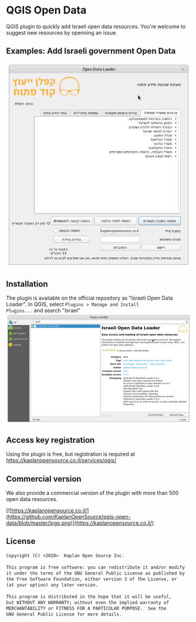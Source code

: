 QGIS Open Data
================

QGIS plugin to quickly add Israeli open data resources.
You're welcome to suggest new resources by openning an issue.

## Examples: Add Israeli government Open Data
![](https://raw.githubusercontent.com/kaplanopensource/qgis-open-data/master/docs/israeli-open-data-loader-government.png)

## Installation
The plugin is available on the official repository as "Israeli Open Data Loader".
In QGIS, select <code>Plugins > Manage and Install Plugins...</code> and search "Israel"
![](https://raw.githubusercontent.com/kaplanopensource/qgis-open-data/master/docs/israeli-open-data-loader-installation.png)

## Access key registration 
Using the plugin is free, but registration is required at https://kaplanopensource.co.il/services/qgis/

## Commercial version
We also provide a commercial version of the plugin with more than 500 open data resources.

[![https://kaplanopensource.co.il/](https://github.com/KaplanOpenSource/qgis-open-data/blob/master/logo.png)](https://kaplanopensource.co.il/)

License
-------------
    Copyright (C) <2020>  Kaplan Open Source Inc.

    This program is free software: you can redistribute it and/or modify
    it under the terms of the GNU General Public License as published by
    the Free Software Foundation, either version 3 of the License, or
    (at your option) any later version.

    This program is distributed in the hope that it will be useful,
    but WITHOUT ANY WARRANTY; without even the implied warranty of
    MERCHANTABILITY or FITNESS FOR A PARTICULAR PURPOSE.  See the
    GNU General Public License for more details.
